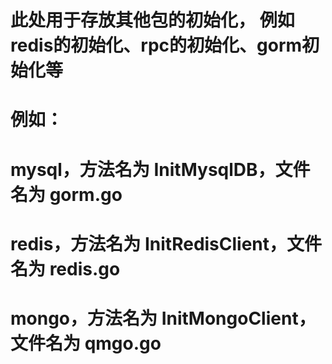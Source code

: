 # 此处用于存放其他包的初始化，  例如redis的初始化、rpc的初始化、gorm初始化等
# 例如：
#   mysql，方法名为 InitMysqlDB，文件名为 gorm.go
#   redis，方法名为 InitRedisClient，文件名为 redis.go
#   mongo，方法名为 InitMongoClient，文件名为 qmgo.go